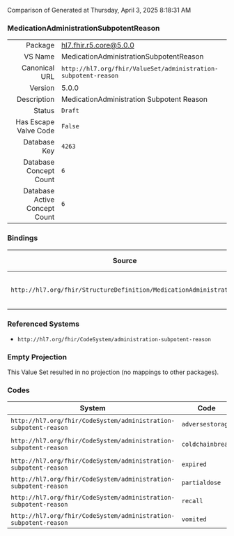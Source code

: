 Comparison of 
Generated at Thursday, April 3, 2025 8:18:31 AM

### MedicationAdministrationSubpotentReason

|      |     |
| ---: | --- |
| Package | hl7.fhir.r5.core@5.0.0 |
| VS Name | MedicationAdministrationSubpotentReason |
| Canonical URL | `http://hl7.org/fhir/ValueSet/administration-subpotent-reason` |
| Version | 5.0.0 |
| Description | MedicationAdministration Subpotent Reason |
| Status | `Draft` |
| Has Escape Valve Code | `False` |
| Database Key | `4263` |
| Database Concept Count | `6` |
| Database Active Concept Count | `6` |
### Bindings

| Source | Element | Binding | Strength | Element Short |
| ------ | ------- | ------- | -------- | ------------- |
| `http://hl7.org/fhir/StructureDefinition/MedicationAdministration` | `MedicationAdministration.subPotentReason` | `http://hl7.org/fhir/ValueSet/administration-subpotent-reason` | `Example` | Reason full dose was not administered |

### Referenced Systems

* `http://hl7.org/fhir/CodeSystem/administration-subpotent-reason`
### Empty Projection

This Value Set resulted in no projection (no mappings to other packages).

### Codes

| System | Code | Display |
| ------ | ---- | ------- |
| `http://hl7.org/fhir/CodeSystem/administration-subpotent-reason` | `adversestorage` | Adverse Storage |
| `http://hl7.org/fhir/CodeSystem/administration-subpotent-reason` | `coldchainbreak` | Cold Chain Break |
| `http://hl7.org/fhir/CodeSystem/administration-subpotent-reason` | `expired` | Expired Product |
| `http://hl7.org/fhir/CodeSystem/administration-subpotent-reason` | `partialdose` | Partial Dose |
| `http://hl7.org/fhir/CodeSystem/administration-subpotent-reason` | `recall` | Manufacturer Recall |
| `http://hl7.org/fhir/CodeSystem/administration-subpotent-reason` | `vomited` | Vomited |
